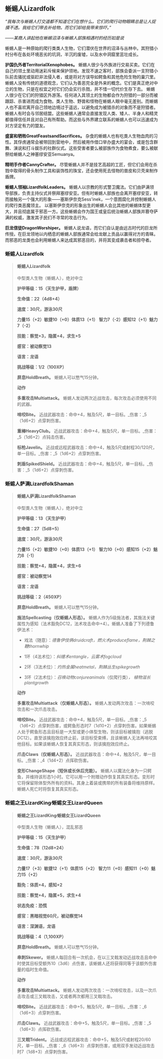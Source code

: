 ## 蜥蜴人Lizardfolk

_“我每次与蜥蜴人打交道都不知道它们在想什么。它们的爬行动物眼睛总是让人捉摸不透。我给它们带去补给物。而它们却给我带来惊吓。”_

_——某商人讲起他在蜥蜴沼泽与蜥蜴人部族相遇时的经历如是说_

蜥蜴人是一种原始的爬行类类人生物，它们潜伏在世界的沼泽与丛林中。其狩猎小村分布在各处环境恶劣的坑洞，半沉的废墟，以及水中洞窟里茁壮成长。

**护国仇外者TerritorialXenophobes。** 蜥蜴人很少与外族进行交易买卖。它们在自己的领土里动用迷彩斥候来保护领地。发现不速之客时，部族会委派一支狩猎小队前去骚扰或驱赶非法侵入者，或是将对方误导如鳄鱼和其他危险生物的巢穴里。
蜥蜴人没有传统的道德观念，它们认为善恶完全是外来的概念。它们是真正绝对中立的生物，只是在权宜之时它们仍会实行杀戮，并不惜一切代价生存下去。
蜥蜴人很少在它们的狩猎区外游荡。任何进入其领土的生物都会作为狩猎的一部分而被跟踪、杀害进而成为食物。类人生物、野兽和怪物在蜥蜴人眼中毫无差别。而蜥蜴人也不喜欢离开自己领地边境过于遥远，以避免成为被猎杀的对象而不是狩猎者。
蜥蜴人有时会与邻居结盟。这些蜥蜴人通常会直接发现人类、矮人、半身人和精灵都值得信任并且对自己有所帮助。而这些与外界建立联系的蜥蜴人也可以迅速成为对方坚定有力的盟友。

**盛宴和牺牲GreatFeastsandSacrifices。** 杂食的蜥蜴人也有吃类人生物血肉的习性。其俘虏通常会被带回到营地中，然后被用作借口举办盛大的宴会，或是包含群舞、演说和打斗娱乐的社群仪式。这些受害者要么被部族作为食物煮食，要么被献祭给蜥蜴人之神塞缪安亚Semuanya。

**精明手作者CannyCrafter。** 尽管蜥蜴人并不是技艺高超的工匠，但它们会用在杀戮中取得的骨头制作工具和装饰性的珠宝，还会使用死去怪物的兽皮和贝壳来制作盾牌。

**蜥蜴人领袖LizardfolkLeaders。** 蜥蜴人以宗教的形式警卫魔法。它们由萨满领导部族，负责主持仪式并祭拜塞缪安亚。但有时蜥蜴人部族也会离开塞缪安亚，转而接触另一个强大的形象——塞斯伊奈克Sess'inek，一个意图腐化并控制蜥蜴人的爬行类恶魔领主。
以塞斯伊奈克的形象出生的蜥蜴人会比其他的蜥蜴体型更大，并且彻底属于邪恶一方。这些蜥蜴会作为国王或皇后统治蜥蜴人部族并篡夺萨满的权威，激发其子民们不寻常的攻击行为。

**巨龙信徒DragonWorshiper。** 蜥蜴人说龙语，而它们自认是由远古时代的巨龙所传授。在巨龙领地以内栖息的蜥蜴人部族通常会给龙献上贡品以赢得对方的青睐。而邪恶的龙类也会利用蜥蜴人来达成其邪恶目的，并将其变成袭击者和掠夺者。

### 蜥蜴人Lizardfolk

> #### 蜥蜴人Lizardfolk
>
> 中型类人生物（蜥蜴人），绝对中立
>
> **护甲等级：15（天生护甲，盾牌）**
>
> **生命值：22（4d8+4）**
>
> **速度：30尺，游泳30尺**
>
> **力量15（+2）敏捷10（+0）体质13（+1）**
> **智力7（-2）感知12（+1）魅力7（-2）**
>
> **技能：察觉+3，隐匿+4，求生+5**
>
> **感官：被动察觉13**
>
> **语言：龙语**
>
> **挑战等级：1/2（100XP）**
>
> **屏息HoldBreath。** 蜥蜴人可以憋气15分钟。
>
> **动作**
>
> **多重攻击Multiattack。** 蜥蜴人发动两次近战攻击，每次攻击必须使用不同的武器。
>
> **啃咬Bite。** 近战武器攻击：命中+4，触及5尺，单一目标。_伤害：_5（1d6+2）点穿刺伤害。
>
> **重棒HeavyClub。** 近战武器攻击：命中+4，触及5尺，单一目标。_伤害：_5（1d6+2）点钝击伤害。
>
> **标枪Javelin。** 近战或远程武器攻击：命中+4，触及5尺或射程30/120尺，单一目标。_伤害：_5（1d6+2）点穿刺伤害。
>
> **刺盾SpikedShield。** 近战武器攻击：命中+4，触及5尺，单一目标。_伤害：_5（1d6+2）点穿刺伤害。

### 蜥蜴人萨满LizardfolkShaman

> #### 蜥蜴人萨满LizardfolkShaman
>
> 中型类人生物（蜥蜴人），绝对中立
>
> **护甲等级：13（天生护甲）**
>
> **生命值：27（5d8+5）**
>
> **速度：30尺，游泳30尺**
>
> **力量15（+2）敏捷10（+0）体质13（+1）**
> **智力10（+0）感知15（+2）魅力8（-1）**
>
> **技能：察觉+4，隐匿+4，求生+6**
>
> **感官：被动察觉14**
>
> **语言：龙语**
>
> **挑战等级：2（450XP）**
>
> **屏息HoldBreath。** 蜥蜴人可以憋气15分钟。
>
> **施法Spellcasting（仅蜥蜴人形态）。** 蜥蜴人作为5级施法者，其施法关键属性为感知（法术豁免DC12，法术攻击命中+4）。蜥蜴人准备了下列德鲁伊法术：
>
> - 戏法（随意）：_德鲁伊伎俩druidcraft，燃火术produceflame，荆棘之鞭thornwhip_
>
> - 1环（4法术位）：_纠缠术entangle，云雾术fogcloud_
>
> - 2环（3法术位）：_灼热金属heatmetal，荆棘丛生spikegrowth_ 
>
> - 3环（2法术位）：_召唤动物conjureanimals_（仅爬行类）_，_
> _植物滋长plantgrowth_
>
> **动作**
>
> **多重攻击Multiattack（仅蜥蜴人形态）。** 蜥蜴人发动两次攻击：一次啃咬攻击和一次爪击攻击。
>
> **啃咬Bite。** 近战武器攻击：命中+4，触及5尺，单一目标。_伤害：_5（1d6+2）点穿刺伤害，或鳄鱼形态时7（1d10+2）点穿刺伤害。如果蜥蜴人处于鳄鱼形态且目标是一大型或更小体型生物，则该目标被擒抱（逃脱DC12）。直至该擒抱效应终止前，该目标受束缚，且该蜥蜴人无法再啃咬其他目标。如果该蜥蜴人恢复其真实形态，则该擒抱效应终止。
>
> **爪击Claws（仅蜥蜴人形态）。** 近战武器攻击：命中+4，触及5尺，单一目标。_伤害：_4（1d4+2）点挥砍伤害。
>
> **变形ChangeShape（短休或长休后充能）。** 蜥蜴人以魔法化身为一只鳄鱼，并维持该形态1小时。它可以用一个附赠动作恢复其真实形态。变形时它将保留除体型外所有的资料。其身上着装或携带的所有装备将维持原样。蜥蜴人死亡时将恢复其真实形态。

### 蜥蜴之王LizardKing∕蜥蜴女王LizardQueen

> #### 蜥蜴之王LizardKing∕蜥蜴女王LizardQueen
>
> 中型类人生物（蜥蜴人），混乱邪恶
>
> **护甲等级：15（天生护甲）**
>
> **生命值：78（12d8+24）**
>
> **速度：30尺，游泳30尺**
>
> **力量17（+3）敏捷12（+1）体质15（+2）**
> **智力11（+0）感知11（+0）魅力15（+2）**
>
> **豁免：体质+4，感知+2**
>
> **技能：察觉+4，隐匿+5，求生+4**
>
> **状态免疫：恐慌**
>
> **感官：黑暗视觉60尺，被动察觉14**
>
> **语言：深渊语，龙语**
>
> **挑战等级：4（1,100XP）**
>
> **屏息HoldBreath。** 蜥蜴人可以憋气15分钟。
>
> **串刺Skewer。** 蜥蜴人每回合有一次机会，在以三叉戟发动近战攻击且命中时使其目标受额外10（3d6）点伤害，该蜥蜴人还将获得同等于该额外伤害量的临时生命值。
>
> **动作**
>
> **多重攻击Multiattack。** 蜥蜴人发动两次攻击：一次啃咬攻击，以及一次爪击攻击或三叉戟攻击，又或者两次都用三叉戟攻击。
>
> **啃咬Bite。** 近战武器攻击：命中+5，触及5尺，单一目标。_伤害：_6（1d6+3）点穿刺伤害。
>
> **爪击Claws。** 近战武器攻击：命中+5，触及5尺，单一目标。_伤害：_5（1d6+3）点挥砍伤害。
>
> **三叉戟Trident。** 近战或远程武器攻击：命中+5，触及5尺或射程20/60尺，单一目标。_伤害：_6（1d6+3）点穿刺伤害，或用双手发动近战攻击时7（1d8+3）点穿刺伤害。
